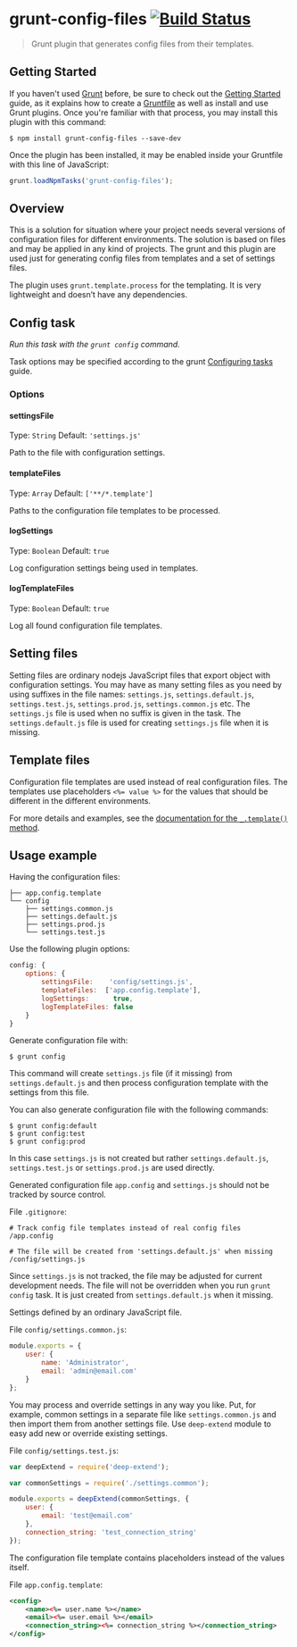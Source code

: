 # grunt-config-files [![Build Status](https://travis-ci.org/rterekhov/grunt-config-files.svg?branch=master)](https://travis-ci.org/rterekhov/grunt-config-files)

> Grunt plugin that generates config files from their templates.

## Getting Started

If you haven't used [Grunt](http://gruntjs.com/) before, be sure to check out the [Getting Started](http://gruntjs.com/getting-started) guide, as it explains how to create a [Gruntfile](http://gruntjs.com/sample-gruntfile) as well as install and use Grunt plugins. Once you're familiar with that process, you may install this plugin with this command:

```
$ npm install grunt-config-files --save-dev
```

Once the plugin has been installed, it may be enabled inside your Gruntfile with this line of JavaScript:

```js
grunt.loadNpmTasks('grunt-config-files');
```

## Overview

This is a solution for situation where your project needs several versions of configuration files for different environments. The solution is based on files and may be applied in any kind of projects. The grunt and this plugin are used just for generating config files from templates and a set of settings files.

The plugin uses `grunt.template.process` for the templating. It is very lightweight and doesn’t have any dependencies.

## Config task
_Run this task with the `grunt config` command._

Task options may be specified according to the grunt [Configuring tasks](http://gruntjs.com/configuring-tasks) guide.

### Options

#### settingsFile
Type: `String`
Default: `'settings.js'`

Path to the file with configuration settings.

#### templateFiles
Type: `Array`
Default: `['**/*.template']`

Paths to the configuration file templates to be processed.

#### logSettings
Type: `Boolean`
Default: `true`

Log configuration settings being used in templates.

#### logTemplateFiles
Type: `Boolean`
Default: `true`

Log all found configuration file templates.

## Setting files

Setting files are ordinary nodejs JavaScript files that export object with configuration settings. You may have as many setting files as you need by using suffixes in the file names: `settings.js`, `settings.default.js`, `settings.test.js`, `settings.prod.js`, `settings.common.js` etc. The `settings.js` file is used when no suffix is given in the task. The `settings.default.js` file is used for creating `settings.js` file when it is missing.

## Template files

Configuration file templates are used instead of real configuration files. The templates use placeholders `<%= value %>` for the values that should be different in the different environments.

For more details and examples, see the [documentation for the `_.template()` method](http://lodash.com/docs#template).

## Usage example

Having the configuration files:
```
├── app.config.template
└── config
    ├── settings.common.js
    ├── settings.default.js
    ├── settings.prod.js
    └── settings.test.js
```

Use the following plugin options:
```js
config: {
    options: {
        settingsFile:    'config/settings.js',
        templateFiles:  ['app.config.template'],
        logSettings:      true,
        logTemplateFiles: false
    }
}
```

Generate configuration file with:
```
$ grunt config
```
This command will create `settings.js` file (if it missing) from `settings.default.js` and then process configuration template with the settings from this file.

You can also generate configuration file with the following commands:
```
$ grunt config:default
$ grunt config:test
$ grunt config:prod
```
In this case `settings.js` is not created but rather `settings.default.js`, `settings.test.js` or `settings.prod.js` are used directly.

Generated configuration file `app.config` and `settings.js` should not be tracked by source control.

File `.gitignore`:
```shell
# Track config file templates instead of real config files
/app.config

# The file will be created from 'settings.default.js' when missing
/config/settings.js
```

Since `settings.js` is not tracked, the file may be adjusted for current development needs. The file will not be overridden when you run `grunt config` task. It is just created from `settings.default.js` when it missing.

Settings defined by an ordinary JavaScript file.

File `config/settings.common.js`:
```js
module.exports = {
    user: {
        name: 'Administrator',
        email: 'admin@email.com'
    }
};
```

You may process and override settings in any way you like. Put, for example, common settings in a separate file like `settings.common.js` and then import them from another settings file. Use `deep-extend` module to easy add new or override existing settings.

File `config/settings.test.js`:
```js
var deepExtend = require('deep-extend');

var commonSettings = require('./settings.common');

module.exports = deepExtend(commonSettings, {
    user: {
        email: 'test@email.com'
    },
    connection_string: 'test_connection_string'
});
```

The configuration file template contains placeholders instead of the values itself.

File `app.config.template`:
```xml
<config>
    <name><%= user.name %></name>
    <email><%= user.email %></email>
    <connection_string><%= connection_string %></connection_string>
</config>
```
